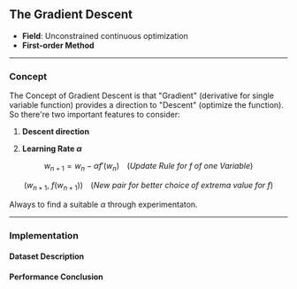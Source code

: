 ## The Gradient Descent
- **Field**: Unconstrained continuous optimization
- **First-order Method**

---
### **Concept**
The Concept of Gradient Descent is that "Gradient" (derivative for single variable function) provides a direction to "Descent" (optimize the function). So there're two important features to consider:

1. **Descent direction**

2. **Learning Rate $\alpha$**

```math
w_{n+1} = w_n - \alpha f'(w_n) \;\;\;\;(Update\:Rule\:for\:f\;of\:one\:Variable)
```
```math
(w_{n+1},\:f(w_{n+1})) \;\;\;\;(New\:pair\:for\:better\:choice\;of\:extrema\:value\:for\:f)
```

Always to find a suitable $\alpha$ through experimentaton.



---

### **Implementation**

#### **Dataset Description**

#### **Performance Conclusion**